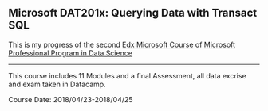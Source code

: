 <h2>Microsoft DAT201x: Querying Data with Transact SQL</h2>
<p>This is my progress of the second <a href="https://courses.edx.org/courses/course-v1:Microsoft+DAT201x+1T2018a/course/">Edx Microsoft Course</a>
of <a href="https://www.edx.org/microsoft-professional-program-data-science">Microsoft Professional Program in Data Science</a>
<hr>
<p>This course includes 11 Modules and a final Assessment, all data excrise and exam taken in Datacamp.</p>
<p>Course Date: 2018/04/23-2018/04/25</p>
